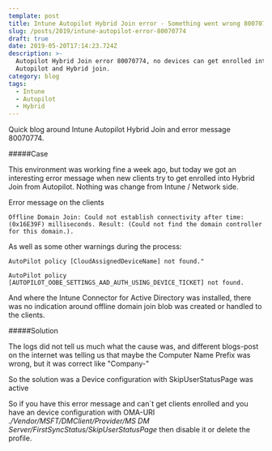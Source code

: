 ```yaml
---
template: post
title: Intune Autopilot Hybrid Join error - Something went wrong 80070774
slug: /posts/2019/intune-autopilot-error-80070774
draft: true
date: 2019-05-20T17:14:23.724Z
description: >-
  Autopilot Hybrid Join error 80070774, no devices can get enrolled into
  Autopilot and Hybrid join.
category: blog
tags:
  - Intune
  - Autopilot
  - Hybrid
---
```

Quick blog around Intune Autopilot Hybrid Join and error message 80070774.

#####Case

This environment was working fine a week ago, but today we got an interesting error message when new clients try to get enrolled into Hybrid Join from Autopilot. Nothing was change from Intune / Network side.

Error message on the clients

```
Offline Domain Join: Could not establish connectivity after time: (0x16E39F) milliseconds. Result: (Could not find the domain controller for this domain.).
```

As well as some other warnings during the process:

```
AutoPilot policy [CloudAssignedDeviceName] not found."

AutoPilot policy [AUTOPILOT_OOBE_SETTINGS_AAD_AUTH_USING_DEVICE_TICKET] not found.
```

And where the Intune Connector for Active Directory was installed, there was no indication around offline domain join blob was created or handled to the clients.


#####Solution

The logs did not tell us much what the cause was, and different blogs-post on the internet was telling us that maybe the Computer Name Prefix was wrong, but it was correct like "Company-" 

So the solution was a Device configuration with SkipUserStatusPage was active 

So if you have this error message and can`t get clients enrolled and you have an device configuration with OMA-URI _./Vendor/MSFT/DMClient/Provider/MS DM Server/FirstSyncStatus/SkipUserStatusPage_ then disable it or delete the profile.
 
